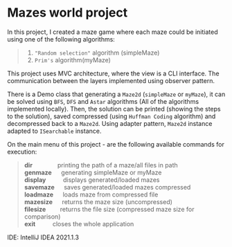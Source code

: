 # Mazes world project


In this project, I created a maze game where each maze could be initiated using one of the following algorithms:
>1. `"Random selection"` algorithm (simpleMaze) 
>2. `Prim's` algorithm(myMaze)

This project uses MVC architecture, where the view is a CLI interface. The communication between the layers implemented using observer pattern.

There is a Demo class that generating a `Maze2d` (`simpleMaze` or `myMaze`), it can be solved using `BFS`, `DFS` and `Astar` algorithms (All of the algorithms implemented locally).
Then, the solution can be printed (showing the steps to the solution), saved compressed (using `Huffman Coding` algorithm) 
and decompressed back to a `Maze2d`. Using adapter pattern, `Maze2d` instance adapted to `ISearchable` instance. 

On the main menu of this project - are the following available commands for execution:

>**dir** &emsp; &emsp;  &emsp;  printing the path of a maze/all files in path  
>**genmaze** &emsp; generating simpleMaze or myMaze  
>**display** &emsp;  &emsp; displays generated/loaded mazes  
>**savemaze** &emsp; saves generated/loaded mazes compressed  
>**loadmaze** &emsp; loads maze from compressed file  
>**mazesize** &emsp; returns the maze size (uncompressed)  
>**filesize** &emsp; &ensp; returns the file size (compressed maze size for comparison)  
>**exit** &emsp;  &emsp; closes the whole application 

IDE: IntelliJ IDEA 2021.1.3
